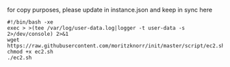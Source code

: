 for copy purposes, please update in instance.json and keep in sync here

```
#!/bin/bash -xe
exec > >(tee /var/log/user-data.log|logger -t user-data -s 2>/dev/console) 2>&1 
wget https://raw.githubusercontent.com/moritzknorr/init/master/script/ec2.sh 
chmod +x ec2.sh 
./ec2.sh
```
